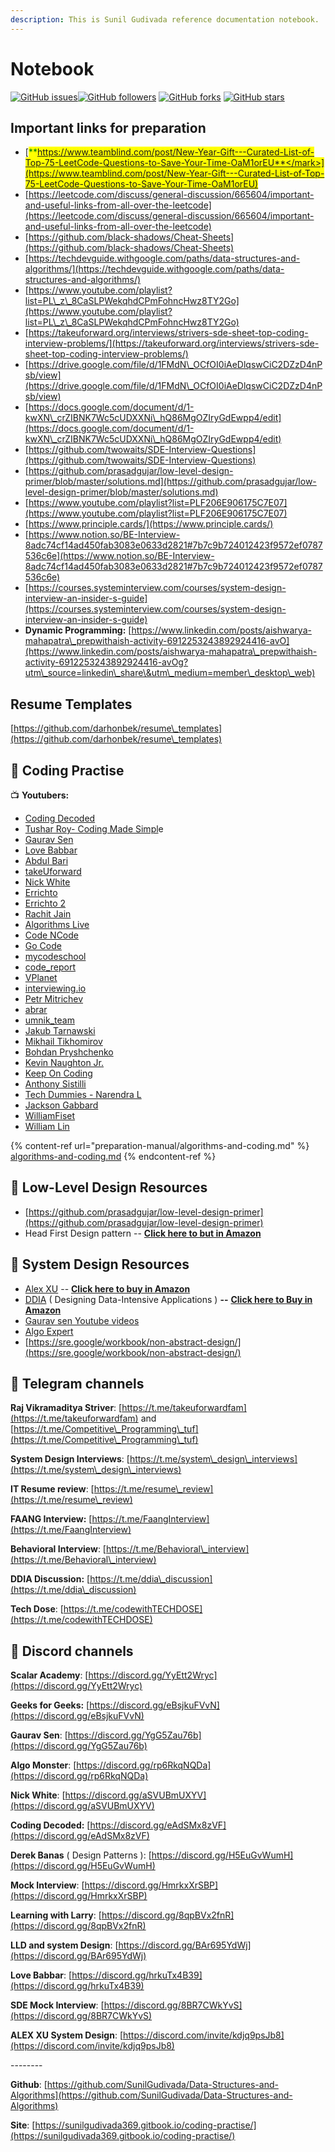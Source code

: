 ```yaml
---
description: This is Sunil Gudivada reference documentation notebook.
---
```


# Notebook

[![GitHub issues](https://img.shields.io/github/issues/SunilGudivada/Data-Structures-and-Algorithms.svg)![GitHub followers](https://img.shields.io/github/followers/SunilGudivada.svg?style=social\&label=Follow\&maxAge=2592000)](https://github.com/sunilGudivada?tab=followers) [![GitHub forks](https://img.shields.io/github/forks/SunilGudivada/Data-Structures-and-Algorithms.svg?style=social\&label=Fork\&maxAge=2592000)](https://github.com/SunilGudivada/Data-Structures-and-Algorithms/network/) [![GitHub stars](https://img.shields.io/github/stars/SunilGudivada/Data-Structures-and-Algorithms.svg?style=social\&label=Star\&maxAge=2592000)](https://github.com/SunilGudivada/Data-Structures-and-Algorithms/stargazers/)

## **Important links for preparation**

* [<mark style="color:green;">**https://www.teamblind.com/post/New-Year-Gift---Curated-List-of-Top-75-LeetCode-Questions-to-Save-Your-Time-OaM1orEU**</mark>](https://www.teamblind.com/post/New-Year-Gift---Curated-List-of-Top-75-LeetCode-Questions-to-Save-Your-Time-OaM1orEU)
* [https://leetcode.com/discuss/general-discussion/665604/important-and-useful-links-from-all-over-the-leetcode](https://leetcode.com/discuss/general-discussion/665604/important-and-useful-links-from-all-over-the-leetcode)
* [https://github.com/black-shadows/Cheat-Sheets](https://github.com/black-shadows/Cheat-Sheets)
* [https://techdevguide.withgoogle.com/paths/data-structures-and-algorithms/](https://techdevguide.withgoogle.com/paths/data-structures-and-algorithms/)
* [https://www.youtube.com/playlist?list=PL\_z\_8CaSLPWekqhdCPmFohncHwz8TY2Go](https://www.youtube.com/playlist?list=PL\_z\_8CaSLPWekqhdCPmFohncHwz8TY2Go)
* [https://takeuforward.org/interviews/strivers-sde-sheet-top-coding-interview-problems/](https://takeuforward.org/interviews/strivers-sde-sheet-top-coding-interview-problems/)
* [https://drive.google.com/file/d/1FMdN\_OCfOI0iAeDlqswCiC2DZzD4nPsb/view](https://drive.google.com/file/d/1FMdN\_OCfOI0iAeDlqswCiC2DZzD4nPsb/view)
* [https://docs.google.com/document/d/1-kwXN\_crZIBNK7Wc5cUDXXNi\_hQ86MgOZIryGdEwpp4/edit](https://docs.google.com/document/d/1-kwXN\_crZIBNK7Wc5cUDXXNi\_hQ86MgOZIryGdEwpp4/edit)
* [https://github.com/twowaits/SDE-Interview-Questions](https://github.com/twowaits/SDE-Interview-Questions)
* [https://github.com/prasadgujar/low-level-design-primer/blob/master/solutions.md](https://github.com/prasadgujar/low-level-design-primer/blob/master/solutions.md)
* [https://www.youtube.com/playlist?list=PLF206E906175C7E07](https://www.youtube.com/playlist?list=PLF206E906175C7E07)
* [https://www.principle.cards/](https://www.principle.cards/)
* [https://www.notion.so/BE-Interview-8adc74cf14ad450fab3083e0633d2821#7b7c9b724012423f9572ef0787536c6e](https://www.notion.so/BE-Interview-8adc74cf14ad450fab3083e0633d2821#7b7c9b724012423f9572ef0787536c6e)
* [https://courses.systeminterview.com/courses/system-design-interview-an-insider-s-guide](https://courses.systeminterview.com/courses/system-design-interview-an-insider-s-guide)
* **Dynamic Programming:** [https://www.linkedin.com/posts/aishwarya-mahapatra\_prepwithaish-activity-6912253243892924416-avO](https://www.linkedin.com/posts/aishwarya-mahapatra\_prepwithaish-activity-6912253243892924416-avOg?utm\_source=linkedin\_share\&utm\_medium=member\_desktop\_web)

## **Resume Templates**

[https://github.com/darhonbek/resume\_templates](https://github.com/darhonbek/resume\_templates)

## :link: **Coding Practise**

:tv: **Youtubers:**

* [Coding Decoded](./#important-links-for-preparation)
* [Tushar Roy- Coding Made Simpl](https://www.youtube.com/user/tusharroy2525)e
* [Gaurav Sen](https://www.youtube.com/channel/UCRPMAqdtSgd0Ipeef7iFsKw)
* [Love Babbar](https://www.youtube.com/channel/UCQHLxxBFrbfdrk1jF0moTpw)
* [Abdul Bari](https://www.youtube.com/channel/UCZCFT11CWBi3MHNlGf019nw)
* [takeUforward](https://www.youtube.com/channel/UCJskGeByzRRSvmOyZOz61ig)
* [Nick White](https://www.youtube.com/channel/UC1fLEeYICmo3O9cUsqIi7HA)
* [Errichto](https://www.youtube.com/channel/UCBr\_Fu6q9iHYQCh13jmpbrg)
* [Errichto 2](https://www.youtube.com/channel/UC2D\_ekI79trchAxgRq5mwpQ)
* [Rachit Jain](https://www.youtube.com/channel/UC9fDC\_eBh9e\_bogw87DbGKQ)
* [Algorithms Live](https://www.youtube.com/channel/UCBLr7ISa\_YDy5qeATupf26w)
* [Code NCode](https://www.youtube.com/channel/UC0zvY3yIBQTrSutsV-4yscQ)
* [Go Code](https://www.youtube.com/channel/UCoEt3glB4rWSq5zEhSGhUWA)
* [mycodeschool](https://www.youtube.com/channel/UClEEsT7DkdVO\_fkrBw0OTrA)
* [code\_report](https://www.youtube.com/channel/UC1kBxkk2bcG78YBX7LMl9pQ)
* [VPlanet](https://www.youtube.com/channel/UCdNNY8Y8meG3z9Wy6MTzcLg)
* [interviewing.io](https://www.youtube.com/channel/UCNc-Wa\_ZNBAGzFkYbAHw9eg)
* [Petr Mitrichev](https://www.youtube.com/channel/UCdmeooqNtlN7IhrKlq7hGDA)
* [abrar](https://www.youtube.com/channel/UCAjsH3UCJrd-xAfUBsB-dOg)
* [umnik\_team](https://www.youtube.com/channel/UC3-pkjZ8-D4aW8QfaExuMjw)
* [Jakub Tarnawski](https://www.youtube.com/channel/UCfIh0OerrbEQpZGPq4jjJrQ)
* [Mikhail Tikhomirov](https://www.youtube.com/channel/UC9LLwpFiNE6fn9PEYtHpOZA)
* [Bohdan Pryshchenko](https://www.youtube.com/channel/UCWqqnonyL7aVeUYl5Yp8TrQ)
* [Kevin Naughton Jr.](https://www.youtube.com/channel/UCKvwPt6BifPP54yzH99ff1g)
* [Keep On Coding](https://www.youtube.com/channel/UCsLo154Krjwhoz8W00N8ItA)
* [Anthony Sistilli](https://www.youtube.com/channel/UCoYzQqZNCRqqAomJwJ6yEdg)
* [Tech Dummies - Narendra L](https://www.youtube.com/channel/UCn1XnDWhsLS5URXTi5wtFTA)
* [Jackson Gabbard](https://www.youtube.com/channel/UCcdCkJKXlRoXVD03eo-q8mQ)
* [WilliamFiset](https://www.youtube.com/channel/UCD8yeTczadqdARzQUp29PJw)
* [William Lin](https://www.youtube.com/channel/UCKuDLsO0Wwef53qdHPjbU2Q)

{% content-ref url="preparation-manual/algorithms-and-coding.md" %}
[algorithms-and-coding.md](preparation-manual/algorithms-and-coding.md)
{% endcontent-ref %}

## :link: Low-Level Design Resources

* [https://github.com/prasadgujar/low-level-design-primer](https://github.com/prasadgujar/low-level-design-primer)
* Head First Design pattern -- [**Click here to but in Amazon**](https://www.amazon.in/gp/product/0596007124/)

## :link: **System Design Resources**

* [Alex XU](https://github.com/SunilGudivada/Data-Structures-and-Algorithms/blob/master/System%20Design/Alex%20xu%20-%20System%20Design%20Interview%20An%20Insider%E2%80%99s%20Guide%20by%20Alex%20Yu%20\(z-lib.org\).pdf) -- [**Click here to buy in Amazon**](https://www.amazon.in/System-Design-Interview-insiders-Second/dp/B08CMF2CQF/)&#x20;
* [DDIA](https://github.com/SunilGudivada/Data-Structures-and-Algorithms/tree/master/System%20Design/DDIA) ( Designing Data-Intensive Applications ) **--** [**Click here to Buy in Amazon**](https://www.amazon.in/gp/product/9352135245/ref=ppx\_yo\_dt\_b\_asin\_title\_o00\_s00?ie=UTF8\&psc=1)
* [Gaurav sen Youtube videos](https://www.youtube.com/c/GauravSensei)
* [Algo Expert](https://algoexpert.io/)
* [https://sre.google/workbook/non-abstract-design/](https://sre.google/workbook/non-abstract-design/)

## :link: Telegram channels

**Raj Vikramaditya Striver**: [https://t.me/takeuforwardfam](https://t.me/takeuforwardfam) and [https://t.me/Competitive\_Programming\_tuf](https://t.me/Competitive\_Programming\_tuf)

**System Design Interviews**: [https://t.me/system\_design\_interviews](https://t.me/system\_design\_interviews)

**IT Resume review**: [https://t.me/resume\_review](https://t.me/resume\_review)

**FAANG Interview:** [https://t.me/FaangInterview](https://t.me/FaangInterview)

**Behavioral Interview**: [https://t.me/Behavioral\_interview](https://t.me/Behavioral\_interview)

**DDIA Discussion:** [https://t.me/ddia\_discussion](https://t.me/ddia\_discussion)

**Tech Dose**: [https://t.me/codewithTECHDOSE](https://t.me/codewithTECHDOSE)



## :link: Discord channels

**Scalar Academy**: [https://discord.gg/YyEtt2Wryc](https://discord.gg/YyEtt2Wryc)

**Geeks for Geeks:** [https://discord.gg/eBsjkuFVvN](https://discord.gg/eBsjkuFVvN)

**Gaurav Sen**: [https://discord.gg/YgG5Zau76b](https://discord.gg/YgG5Zau76b)

**Algo Monster**: [https://discord.gg/rp6RkqNQDa](https://discord.gg/rp6RkqNQDa)

**Nick White**: [https://discord.gg/aSVUBmUXYV](https://discord.gg/aSVUBmUXYV)

**Coding Decoded:** [https://discord.gg/eAdSMx8zVF](https://discord.gg/eAdSMx8zVF)

**Derek Banas** ( Design Patterns ): [https://discord.gg/H5EuGvWumH](https://discord.gg/H5EuGvWumH)

**Mock Interview**: [https://discord.gg/HmrkxXrSBP](https://discord.gg/HmrkxXrSBP)

**Learning with Larry**: [https://discord.gg/8qpBVx2fnR](https://discord.gg/8qpBVx2fnR)

**LLD and system Design**: [https://discord.gg/BAr695YdWj](https://discord.gg/BAr695YdWj)

**Love Babbar**: [https://discord.gg/hrkuTx4B39](https://discord.gg/hrkuTx4B39)

**SDE Mock Interview**: [https://discord.gg/8BR7CWkYvS](https://discord.gg/8BR7CWkYvS)

**ALEX XU System Design**: [https://discord.com/invite/kdjq9psJb8](https://discord.com/invite/kdjq9psJb8)



\--------

**Github**: [https://github.com/SunilGudivada/Data-Structures-and-Algorithms](https://github.com/SunilGudivada/Data-Structures-and-Algorithms)

**Site**: [https://sunilgudivada369.gitbook.io/coding-practise/](https://sunilgudivada369.gitbook.io/coding-practise/)

